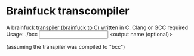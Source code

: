 # Brainfuck transcompiler
A brainfuck transpiler (brainfuck to C) written in C. Clang or GCC required
Usage:
./bcc <input file> <output name (optional)>

(assuming the transpiler was compiled to "bcc")
